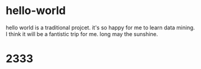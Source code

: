 # hello-world
hello world is a traditional projcet.
it's so happy for me to learn data mining.
I think it will be a fantistic trip for me.
long may the sunshine.

# 2333
